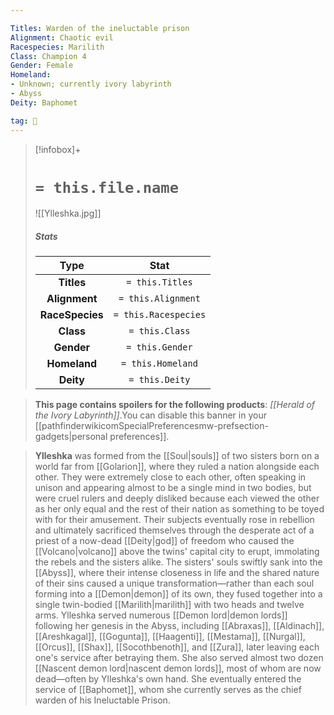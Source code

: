 ```yaml
---

Titles: Warden of the ineluctable prison
Alignment: Chaotic evil
Racespecies: Marilith
Class: Champion 4
Gender: Female
Homeland:
- Unknown; currently ivory labyrinth
- Abyss
Deity: Baphomet

tag: 👤️
---
```


> [!infobox]+
> #  `= this.file.name`
> ![[Ylleshka.jpg]]
> ##### Stats
> Type | Stat |
> :---: |:---:|
> **Titles** | `= this.Titles` |
> **Alignment** | `= this.Alignment` |
> **RaceSpecies** | `= this.Racespecies` |
> **Class** | `= this.Class` |
> **Gender** | `= this.Gender` |
> **Homeland** | `= this.Homeland` |
> **Deity** | `= this.Deity` |



> **This page contains spoilers for the following products**: *[[Herald of the Ivory Labyrinth]]*.You can disable this banner in your [[pathfinderwikicomSpecialPreferencesmw-prefsection-gadgets|personal preferences]].


> **Ylleshka** was formed from the [[Soul|souls]] of two sisters born on a world far from [[Golarion]], where they ruled a nation alongside each other. They were extremely close to each other, often speaking in unison and appearing almost to be a single mind in two bodies, but were cruel rulers and deeply disliked because each viewed the other as her only equal and the rest of their nation as something to be toyed with for their amusement. Their subjects eventually rose in rebellion and ultimately sacrificed themselves through the desperate act of a priest of a now-dead [[Deity|god]] of freedom who caused the [[Volcano|volcano]] above the twins' capital city to erupt, immolating the rebels and the sisters alike.
> The sisters' souls swiftly sank into the [[Abyss]], where their intense closeness in life and the shared nature of their sins caused a unique transformation—rather than each soul forming into a [[Demon|demon]] of its own, they fused together into a single twin-bodied [[Marilith|marilith]] with two heads and twelve arms.
> Ylleshka served numerous [[Demon lord|demon lords]] following her genesis in the Abyss, including [[Abraxas]], [[Aldinach]], [[Areshkagal]], [[Gogunta]], [[Haagenti]], [[Mestama]], [[Nurgal]], [[Orcus]], [[Shax]], [[Socothbenoth]], and [[Zura]], later leaving each one's service after betraying them. She also served almost two dozen [[Nascent demon lord|nascent demon lords]], most of whom are now dead—often by Ylleshka's own hand. She eventually entered the service of [[Baphomet]], whom she currently serves as the chief warden of his Ineluctable Prison.







